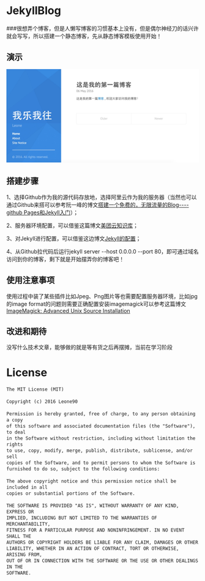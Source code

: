 # JekyllBlog
###很想弄个博客，但是人懒写博客的习惯基本上没有，但是偶尔神经刀的话兴许就会写写，所以搭建一个静态博客，先从静态博客模板使用开始！

## 演示
![images](./screenshots/demo.png)

## 搭建步骤
1、选择Github作为我的源代码存放地，选择阿里云作为我的服务器（当然也可以通过Github来搭可以参考阮一峰的博文[搭建一个免费的，无限流量的Blog----github Pages和Jekyll入门](http://www.ruanyifeng.com/blog/2012/08/blogging_with_jekyll.html)）；

2、服务器环境配置，可以借鉴这篇博文[美团云知识库](https://mos.meituan.com/library/22/how-to-install-jekyll-on-centos6/)；

3、对Jekyll进行配置，可以借鉴这边博文[Jekyll的配置](http://havee.me/internet/2013-07/jekyll-configuration.html)；

4、从Github拉代码后运行jekyll server --host 0.0.0.0 --port 80，即可通过域名访问到你的博客，剩下就是开始摆弄你的博客吧！

## 使用注意事项
使用过程中装了某些插件比如Jpeg、Png图片等也需要配置服务器环境，比如jpg的image format的问题则需要正确配置安装imagemagick可以参考这篇博文[ImageMagick: Advanced Unix Source Installation](http://imagemagick.org/script/advanced-unix-installation.php)

## 改进和期待
没写什么技术文章，能够做的就是等有货之后再摆摊，当前在学习阶段


License
=======

    The MIT License (MIT)

    Copyright (c) 2016 Leone90

    Permission is hereby granted, free of charge, to any person obtaining a copy
    of this software and associated documentation files (the "Software"), to deal
    in the Software without restriction, including without limitation the rights
    to use, copy, modify, merge, publish, distribute, sublicense, and/or sell
    copies of the Software, and to permit persons to whom the Software is
    furnished to do so, subject to the following conditions:

    The above copyright notice and this permission notice shall be included in all
    copies or substantial portions of the Software.

    THE SOFTWARE IS PROVIDED "AS IS", WITHOUT WARRANTY OF ANY KIND, EXPRESS OR
    IMPLIED, INCLUDING BUT NOT LIMITED TO THE WARRANTIES OF MERCHANTABILITY,
    FITNESS FOR A PARTICULAR PURPOSE AND NONINFRINGEMENT. IN NO EVENT SHALL THE
    AUTHORS OR COPYRIGHT HOLDERS BE LIABLE FOR ANY CLAIM, DAMAGES OR OTHER
    LIABILITY, WHETHER IN AN ACTION OF CONTRACT, TORT OR OTHERWISE, ARISING FROM,
    OUT OF OR IN CONNECTION WITH THE SOFTWARE OR THE USE OR OTHER DEALINGS IN THE
    SOFTWARE.
